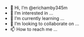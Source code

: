 - 👋 Hi, I’m @erichamby345m
- 👀 I’m interested in ...
- 🌱 I’m currently learning ...
- 💞️ I’m looking to collaborate on ...
- 📫 How to reach me ...

<!---
erichamby345m/erichamby345m is a ✨ special ✨ repository because its `README.md` (this file) appears on your GitHub profile.
You can click the Preview link to take a look at your changes.
--->
